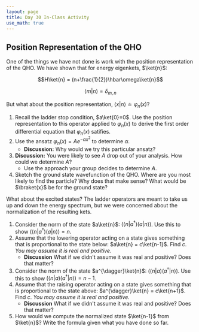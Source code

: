 ```yaml
---
layout: page
title: Day 30 In-Class Activity
use_math: true
---
```


## Position Representation of the QHO

One of the things we have not done is work with the position representation of the QHO. We have shown that for energy eigenkets, $\ket{n}$:

$$H\ket{n} = (n+\frac{1}{2})\hbar\omega\ket{n}$$

$$\langle m \vert n \rangle = \delta_{m,n}$$

But what about the position representation, $\langle x\vert n \rangle \doteq \varphi_n(x)$?

1. Recall the ladder stop condition, $a\ket{0}=0$. Use the position representation to this operator applied to $\varphi_n(x)$ to derive the first order differential equation that $\varphi_n(x)$ satifies.
2. Use the ansatz $\varphi_n(x) = A e^{-\alpha x^2}$ to determine $\alpha$.
   - **Discussion:** Why would we try this particular ansatz?
3. **Discussion:** You were likely to see $A$ drop out of your analysis. How could we determine $A$?
   - Use the approach your group decides to determine $A$.
4. Sketch the ground state wavefunction of the QHO. Where are you most likely to find the particle? Why does that make sense? What would be $\braket{x}$ be for the ground state?

What about the excited states? The ladder operators are meant to take us up and down the energy spectrum, but we were concerned about the normalization of the resulting kets.

1. Consider the norm of the state $a\ket{n}$: $(\langle n \vert a^{\dagger})(a \vert {n}\rangle)$. Use this to show $(\langle n \vert a^{\dagger})(a \vert {n}\rangle) = n$.
2. Assume that the lowering operator acting on a state gives something that is proportional to the state below: $a\ket{n} = c\ket{n-1}$. Find $c$. *You may assume it is real and positive.*
   - **Discussion** What if we didn't assume it was real and positive? Does that matter?
3. Consider the norm of the state $a^{\dagger}\ket{n}$: $(\langle n \vert a)(a^{\dagger} \vert {n}\rangle)$. Use this to show $(\langle n \vert a)(a^{\dagger} \vert {n}\rangle) = n-1$.
2. Assume that the raising operator acting on a state gives something that is proportional to the state above: $a^{\dagger}\ket{n} = c\ket{n+1}$. Find $c$. *You may assume it is real and positive.*
   - **Discussion** What if we didn't assume it was real and positive? Does that matter?
3. How would we compute the normalized state $\ket{n-1}$ from $\ket{n}$? Write the formula given what you have done so far.
